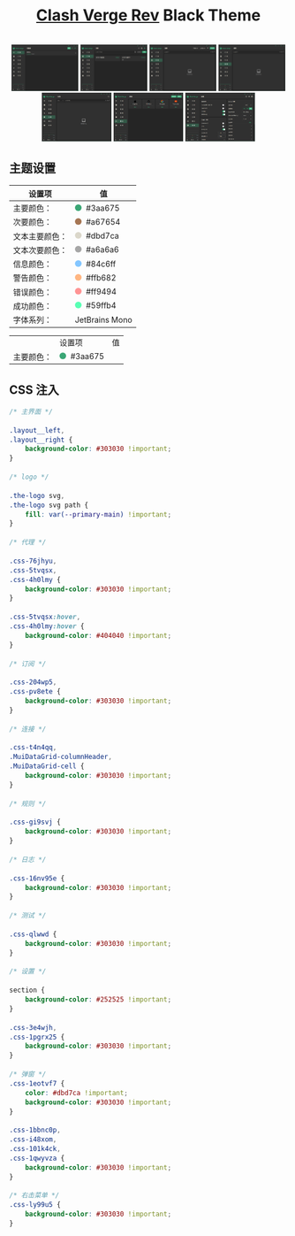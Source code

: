 <h1 align="center">
  <a href="https://github.com/clash-verge-rev/clash-verge-rev">Clash Verge Rev</a> Black Theme
  <br>
</h1>

<br>
<div align="center">
    <img src="src/preview/clash-proxies.png" alt="代理" width="24%" />
    <img src="src/preview/clash-profiles.jpg" alt="订阅" width="24%" />
    <img src="src/preview/clash-connections.jpg" alt="连接" width="24%" />
    <img src="src/preview/clash-rules.png" alt="规则" width="24%" />
</div>
<div align="center">
    <img src="src/preview/clash-logs.png" alt="日志" width="25%" />
    <img src="src/preview/clash-test.png" alt="测试" width="25%" />
    <img src="src/preview/clash-settings.png" alt="设置" width="25%" />
</div>

## 主题设置

| 设置项         | 值                                                                                                                                   |
| -------------- | ------------------------------------------------------------------------------------------------------------------------------------ |
| 主要颜色：     | <div style="width: 12px;height: 12px;border-radius: 18px;display: inline-block;margin-right: 8px;background: #3aa675;"></div>#3aa675 |
| 次要颜色：     | <div style="width: 12px;height: 12px;border-radius: 18px;display: inline-block;margin-right: 8px;background: #a67654;"></div>#a67654 |
| 文本主要颜色： | <div style="width: 12px;height: 12px;border-radius: 18px;display: inline-block;margin-right: 8px;background: #dbd7ca;"></div>#dbd7ca |
| 文本次要颜色： | <div style="width: 12px;height: 12px;border-radius: 18px;display: inline-block;margin-right: 8px;background: #a6a6a6;"></div>#a6a6a6 |
| 信息颜色：     | <div style="width: 12px;height: 12px;border-radius: 18px;display: inline-block;margin-right: 8px;background: #84c6ff;"></div>#84c6ff |
| 警告颜色：     | <div style="width: 12px;height: 12px;border-radius: 18px;display: inline-block;margin-right: 8px;background: #ffb682;"></div>#ffb682 |
| 错误颜色：     | <div style="width: 12px;height: 12px;border-radius: 18px;display: inline-block;margin-right: 8px;background: #ff9494;"></div>#ff9494 |
| 成功颜色：     | <div style="width: 12px;height: 12px;border-radius: 18px;display: inline-block;margin-right: 8px;background: #59ffb4;"></div>#59ffb4 |
| 字体系列：     | JetBrains Mono                                                                                                                       |

<table>
<th>
 <td>设置项</td>
 <td>值</td>
</th>
<tr>
 <td>主要颜色：</td>
 <td align="center"><div style="width: 12px;height: 12px;border-radius: 18px;display: inline-block;margin-right: 8px;background: #3aa675;"></div>#3aa675</td>
</tr>
</table>

## CSS 注入

```css
/* 主界面 */

.layout__left,
.layout__right {
    background-color: #303030 !important;
}

/* logo */

.the-logo svg,
.the-logo svg path {
    fill: var(--primary-main) !important;
}

/* 代理 */

.css-76jhyu,
.css-5tvqsx,
.css-4h0lmy {
    background-color: #303030 !important;
}

.css-5tvqsx:hover,
.css-4h0lmy:hover {
    background-color: #404040 !important;
}

/* 订阅 */

.css-204wp5,
.css-pv8ete {
    background-color: #303030 !important;
}

/* 连接 */

.css-t4n4qq,
.MuiDataGrid-columnHeader,
.MuiDataGrid-cell {
    background-color: #303030 !important;
}

/* 规则 */

.css-gi9svj {
    background-color: #303030 !important;
}

/* 日志 */

.css-16nv95e {
    background-color: #303030 !important;
}

/* 测试 */

.css-qlwwd {
    background-color: #303030 !important;
}

/* 设置 */

section {
    background-color: #252525 !important;
}

.css-3e4wjh,
.css-1pgrx25 {
    background-color: #303030 !important;
}

/* 弹窗 */
.css-1eotvf7 {
    color: #dbd7ca !important;
    background-color: #303030 !important;
}

.css-1bbnc0p,
.css-i48xom,
.css-101k4ck,
.css-1qwyvza {
    background-color: #303030 !important;
}

/* 右击菜单 */
.css-ly99u5 {
    background-color: #303030 !important;
}
```
